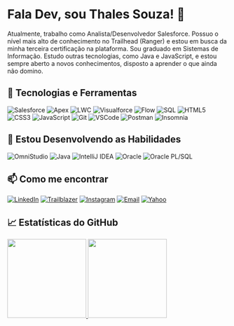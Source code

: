 # Fala Dev, sou Thales Souza! 👋

Atualmente, trabalho como Analista/Desenvolvedor Salesforce. Possuo o nível mais alto de conhecimento no Trailhead (Ranger) e estou em busca da minha terceira certificação na plataforma. Sou graduado em Sistemas de Informação. Estudo outras tecnologias, como Java e JavaScript, e estou sempre aberto a novos conhecimentos, disposto a aprender o que ainda não domino.

## 🚀 Tecnologias e Ferramentas
![Salesforce](https://img.shields.io/badge/Salesforce-00A1E0?style=flat&logo=salesforce&logoColor=white)
![Apex](https://img.shields.io/badge/Apex-00A1E0?style=flat&logo=salesforce&logoColor=white)
![LWC](https://img.shields.io/badge/LWC-00A1E0?style=flat&logo=salesforce&logoColor=white)
![Visualforce](https://img.shields.io/badge/Visualforce-00A1E0?style=flat&logo=salesforce&logoColor=white)
![Flow](https://img.shields.io/badge/Flow-00A1E0?style=flat&logo=salesforce&logoColor=white)
![SQL](https://img.shields.io/badge/SQL-4479A1?style=flat&logo=amazon-dynamodb&logoColor=white)
![HTML5](https://img.shields.io/badge/HTML5-E34F26?style=flat&logo=html5&logoColor=white)
![CSS3](https://img.shields.io/badge/CSS3-1572B6?style=flat&logo=css3&logoColor=white)
![JavaScript](https://img.shields.io/badge/JavaScript-F7DF1E?style=flat&logo=javascript&logoColor=black)
![Git](https://img.shields.io/badge/Git-F05032?style=flat&logo=git&logoColor=white)
![VSCode](https://img.shields.io/badge/VSCode-007ACC?style=flat&logo=visual-studio-code&logoColor=white)
![Postman](https://img.shields.io/badge/Postman-FF6C37?style=flat&logo=postman&logoColor=white)
![Insomnia](https://img.shields.io/badge/Insomnia-5849BE?style=flat&logo=insomnia&logoColor=white)


## 📝 Estou Desenvolvendo as Habilidades
![OmniStudio](https://img.shields.io/badge/OmniStudio-00A1E0?style=flat&logo=salesforce&logoColor=white)
![Java](https://img.shields.io/badge/Java-007396?style=flat&logo=java&logoColor=white)
![IntelliJ IDEA](https://img.shields.io/badge/IntelliJ_IDEA-000000?style=flat&logo=intellij-idea&logoColor=white)
![Oracle](https://img.shields.io/badge/Oracle-F80000?style=flat&logo=oracle&logoColor=white)
![Oracle PL/SQL](https://img.shields.io/badge/Oracle_PL_SQL-F80000?style=flat&logo=oracle&logoColor=white)


## 📫 Como me encontrar
[![LinkedIn](https://img.shields.io/badge/LinkedIn-0077B5?style=flat&logo=linkedin&logoColor=white)](https://www.linkedin.com/in/thales-souza-370586164/)
[![Trailblazer](https://img.shields.io/badge/Trailblazer-00A1E0?style=flat&logo=salesforce&logoColor=white)](https://www.salesforce.com/trailblazer/tsouza1)
[![Instagram](https://img.shields.io/badge/Instagram-E4405F?style=flat&logo=instagram&logoColor=white)](https://instagram.com/thale.ss)
[![Email](https://img.shields.io/badge/Email-D14836?style=flat&logo=gmail&logoColor=white)](mailto:thalessouza1717@gmail.com)
[![Yahoo](https://img.shields.io/badge/Yahoo-6001D2?style=flat&logo=yahoo&logoColor=white)](mailto:thalessouza16@yahoo.com)




## 📈 Estatísticas do GitHub

<div>
  <a href="https://github.com/ThalesASouza">
  <img loading="lazy" height="180em" src="https://github-readme-stats.vercel.app/api/top-langs/?username=ThalesASouza&layout=compact&langs_count=7&theme=dracula"/>
  <img loading="lazy" height="180em" src="https://github-readme-stats.vercel.app/api?username=ThalesASouza&show_icons=true&theme=dracula&include_all_commits=true&count_private=true"/>
</div>
